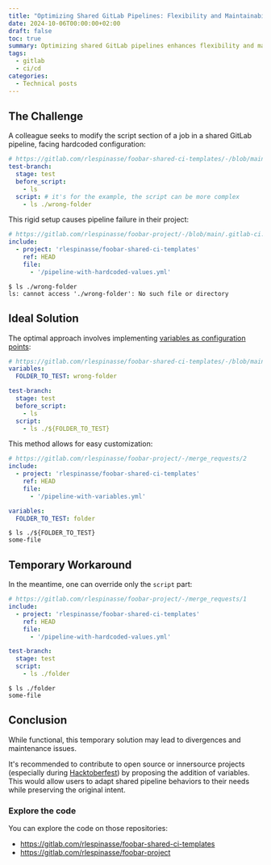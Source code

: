 ```yaml
---
title: "Optimizing Shared GitLab Pipelines: Flexibility and Maintainability"
date: 2024-10-06T00:00:00+02:00
draft: false
toc: true
summary: Optimizing shared GitLab pipelines enhances flexibility and maintainability. Users can easily customize pipeline behavior by implementing variables as configuration points without compromising the original intent. While temporary workarounds exist, contributing to open-source projects to improve shared pipeline structures is highly recommended, especially during events like Hacktoberfest.
tags:
  - gitlab
  - ci/cd
categories:
  - Technical posts
---
```


## The Challenge

A colleague seeks to modify the script section of a job in a shared GitLab pipeline, facing hardcoded configuration:

  ```yaml
  # https://gitlab.com/rlespinasse/foobar-shared-ci-templates/-/blob/main/pipeline-with-hardcoded-values.yml
  test-branch:
    stage: test
    before_script:
      - ls
    script: # it's for the example, the script can be more complex
      - ls ./wrong-folder
  ```

This rigid setup causes pipeline failure in their project:

  ```yaml
  # https://gitlab.com/rlespinasse/foobar-project/-/blob/main/.gitlab-ci.yml
  include:
    - project: 'rlespinasse/foobar-shared-ci-templates'
      ref: HEAD
      file:
        - '/pipeline-with-hardcoded-values.yml'
  ```

  ```shell
  $ ls ./wrong-folder
  ls: cannot access './wrong-folder': No such file or directory
  ```

## Ideal Solution

The optimal approach involves implementing [variables as configuration points](https://docs.gitlab.com/ee/ci/yaml/includes.html#override-included-configuration-values):

  ```yaml
  # https://gitlab.com/rlespinasse/foobar-shared-ci-templates/-/blob/main/pipeline-with-variables.yml
  variables:
    FOLDER_TO_TEST: wrong-folder

  test-branch:
    stage: test
    before_script:
      - ls
    script:
      - ls ./${FOLDER_TO_TEST}
  ```

This method allows for easy customization:

  ```yaml
  # https://gitlab.com/rlespinasse/foobar-project/-/merge_requests/2
  include:
    - project: 'rlespinasse/foobar-shared-ci-templates'
      ref: HEAD
      file:
        - '/pipeline-with-variables.yml'

  variables:
    FOLDER_TO_TEST: folder
  ```

  ```shell
  $ ls ./${FOLDER_TO_TEST}
  some-file
  ```

## Temporary Workaround

In the meantime, one can override only the `script` part:

  ```yaml
  # https://gitlab.com/rlespinasse/foobar-project/-/merge_requests/1
  include:
    - project: 'rlespinasse/foobar-shared-ci-templates'
      ref: HEAD
      file:
        - '/pipeline-with-hardcoded-values.yml'

  test-branch:
    stage: test
    script:
      - ls ./folder
  ```

  ```shell
  $ ls ./folder
  some-file
  ```

## Conclusion

While functional, this temporary solution may lead to divergences and maintenance issues.

It's recommended to contribute to open source or innersource projects (especially during [Hacktoberfest](https://hacktoberfest.com/)) by proposing the addition of variables.
This would allow users to adapt shared pipeline behaviors to their needs while preserving the original intent.

### Explore the code

You can explore the code on those repositories:

- <https://gitlab.com/rlespinasse/foobar-shared-ci-templates>
- <https://gitlab.com/rlespinasse/foobar-project>
